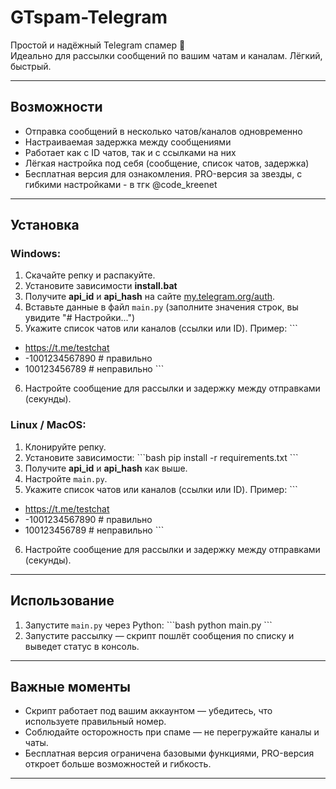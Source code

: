 # GTspam-Telegram
Простой и надёжный Telegram спамер 💪  
Идеально для рассылки сообщений по вашим чатам и каналам. Лёгкий, быстрый.

---

## Возможности
- Отправка сообщений в несколько чатов/каналов одновременно
- Настраиваемая задержка между сообщениями
- Работает как с ID чатов, так и с ссылками на них
- Лёгкая настройка под себя (сообщение, список чатов, задержка)
- Бесплатная версия для ознакомления. PRO-версия за звезды, с гибкими настройками - в тгк @code_kreenet

---

## Установка

### Windows:
1. Скачайте репку и распакуйте.
2. Установите зависимости **install.bat**
3. Получите **api_id** и **api_hash** на сайте [my.telegram.org/auth](https://my.telegram.org/auth).
4. Вставьте данные в файл `main.py` (заполните значения строк, вы увидите "# Настройки...")
5. Укажите список чатов или каналов (ссылки или ID). Пример:
\`\`\`
- https://t.me/testchat
- -1001234567890  # правильно
- 100123456789    # неправильно
\`\`\`
6. Настройте сообщение для рассылки и задержку между отправками (секунды).

### Linux / MacOS:
1. Клонируйте репку.
2. Установите зависимости:
\`\`\`bash
pip install -r requirements.txt
\`\`\`
3. Получите **api_id** и **api_hash** как выше.
4. Настройте `main.py`.
5. Укажите список чатов или каналов (ссылки или ID). Пример:
\`\`\`
- https://t.me/testchat
- -1001234567890  # правильно
- 100123456789    # неправильно
\`\`\`
6. Настройте сообщение для рассылки и задержку между отправками (секунды).

---

## Использование
1. Запустите `main.py` через Python:
\`\`\`bash
python main.py
\`\`\`
5. Запустите рассылку — скрипт пошлёт сообщения по списку и выведет статус в консоль.

---

## Важные моменты
- Скрипт работает под вашим аккаунтом — убедитесь, что используете правильный номер.
- Соблюдайте осторожность при спаме — не перегружайте каналы и чаты.
- Бесплатная версия ограничена базовыми функциями, PRO-версия откроет больше возможностей и гибкость.

---